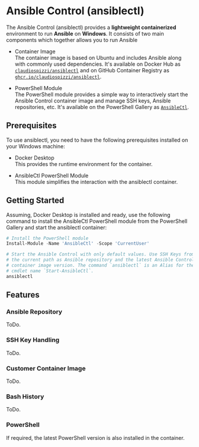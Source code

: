# Ansible Control (ansiblectl)

The Ansible Control (ansiblectl) provides a **lightweight containerized** environment to run **Ansible** on **Windows**. It consists of two main components which together allows you to run Ansible

- Container Image  
  The container image is based on Ubuntu and includes Ansible along with commonly used dependencies. It's available on Docker Hub as [`claudiospizzi/ansiblectl`](https://hub.docker.com/u/claudiospizzi/ansiblectl) and on GitHub Container Registry as [`ghcr.io/claudiospizzi/ansiblectl`](https://github.com/claudiospizzi/ansiblectl).

- PowerShell Module  
  The PowerShell module provides a simple way to interactively start the Ansible Control container image and manage SSH keys, Ansible repositories, etc. It's available on the PowerShell Gallery as [`AnsibleCtl`](https://www.powershellgallery.com/packages/AnsibleCtl).

## Prerequisites

To use ansiblectl, you need to have the following prerequisites installed on
your Windows machine:

- Docker Desktop  
  This provides the runtime environment for the container.

- AnsibleCtl PowerShell Module  
  This module simplifies the interaction with the ansiblectl container.

## Getting Started

Assuming, Docker Desktop is installed and ready, use the following command to install the AnsibleCtl PowerShell module from the PowerShell Gallery and start the ansiblectl container:

```powershell
# Install the PowerShell module
Install-Module -Name 'AnsibleCtl' -Scope 'CurrentUser'

# Start the Ansible Control with only default values. Use SSH Keys from $HOME,
# the current path as Ansible repository and the latest Ansible Control
# container image version. The command `ansiblectl` is an Alias for the full
# cmdlet name `Start-AnsibleCtl`.
ansiblectl
```

## Features

### Ansible Repository

ToDo.

### SSH Key Handling

ToDo.

### Customer Container Image

ToDo.

### Bash History

ToDo.

### PowerShell

If required, the latest PowerShell version is also installed in the container.
